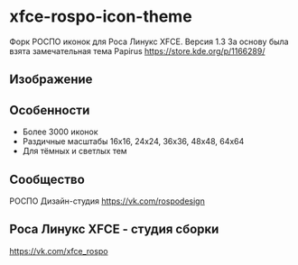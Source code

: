 xfce-rospo-icon-theme
===============

Форк РОСПО иконок для Роса Линукс XFCE. Версия 1.3
За основу была взята замечательная тема Papirus https://store.kde.org/p/1166289/

## Изображение 



## Особенности

* Более 3000 иконок
* Раздичные масштабы 16х16, 24х24, 36х36, 48х48, 64х64
* Для тёмных и светлых тем

## Сообщество
РОСПО Дизайн-студия
https://vk.com/rospodesign

## Роса Линукс XFCE - студия сборки
https://vk.com/xfce_rospo
